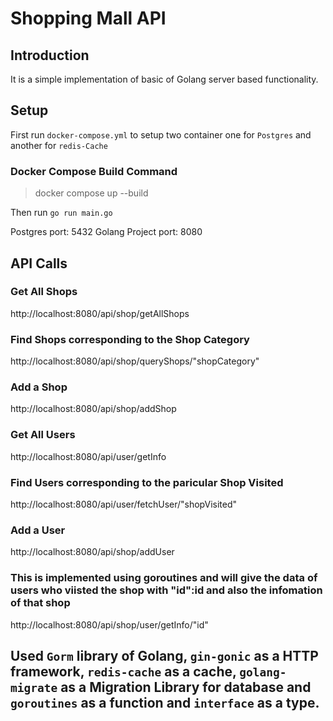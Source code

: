 # Shopping Mall API

## Introduction 
It is a simple implementation of basic of Golang server based functionality.

## Setup
First run `docker-compose.yml` to setup two container one for `Postgres` and another for `redis-Cache`

### Docker Compose Build Command
> docker compose up --build

Then run `go run main.go`

Postgres port: 5432 
Golang Project port: 8080

## API Calls

### Get All Shops
http://localhost:8080/api/shop/getAllShops

### Find Shops corresponding to the Shop Category
http://localhost:8080/api/shop/queryShops/"shopCategory"

### Add a Shop
http://localhost:8080/api/shop/addShop

### Get All Users
http://localhost:8080/api/user/getInfo

### Find Users corresponding to the paricular Shop Visited
http://localhost:8080/api/user/fetchUser/"shopVisited"

### Add a User
http://localhost:8080/api/shop/addUser

### This is implemented using goroutines and will give the data of users who viisted the shop with "id":id  and also the infomation of that shop
http://localhost:8080/api/shop/user/getInfo/"id"

## Used `Gorm` library of Golang, `gin-gonic` as a HTTP framework, `redis-cache` as a cache, `golang-migrate` as a Migration Library for database and `goroutines` as a function and `interface` as a type. 

